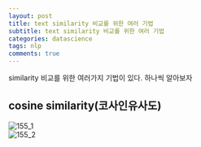 ```yaml
---
layout: post
title: text similarity 비교를 위한 여러 기법
subtitle: text similarity 비교를 위한 여러 기법
categories: datascience
tags: nlp
comments: true
---
```


similarity 비교를 위한 여러가지 기법이 있다. 하나씩 알아보자

## cosine similarity(코사인유사도)

![155_1](https://www.moongchi.dev/wp-content/images/155_1.png)  
![155_2](https://www.moongchi.dev/wp-content/images/155_2.png)  